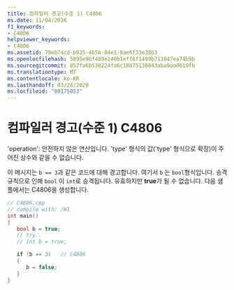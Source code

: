 ```yaml
---
title: 컴파일러 경고(수준 1) C4806
ms.date: 11/04/2016
f1_keywords:
- C4806
helpviewer_keywords:
- C4806
ms.assetid: 79eb74cd-b925-4b5b-84e1-8ae6f33e38b3
ms.openlocfilehash: 5895e9bf489e240b1eff6f1499b711047ea74b9b
ms.sourcegitcommit: 857fa6b530224fa6c18675138043aba9aa0619fb
ms.translationtype: MT
ms.contentlocale: ko-KR
ms.lasthandoff: 03/24/2020
ms.locfileid: "80175053"
---
```

# <a name="compiler-warning-level-1-c4806"></a>컴파일러 경고(수준 1) C4806

'operation': 안전하지 않은 연산입니다. 'type' 형식의 값('type' 형식으로 확장)이 주어진 상수와 같을 수 없습니다.

이 메시지는 `b == 3`과 같은 코드에 대해 경고합니다. 여기서 `b` 는 `bool`형식입니다. 승격 규칙으로 인해 `bool` 이 `int`로 승격됩니다. 유효하지만 **true**가 될 수 없습니다. 다음 샘플에서는 C4806을 생성합니다.

```cpp
// C4806.cpp
// compile with: /W1
int main()
{
   bool b = true;
   // try..
   // int b = true;

   if (b == 3)   // C4806
   {
      b = false;
   }
}
```
